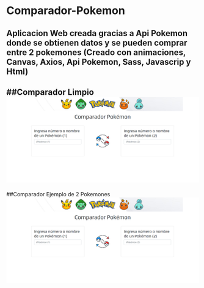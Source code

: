 # Comparador-Pokemon
Aplicacion Web creada gracias a Api Pokemon donde se obtienen datos y se pueden comprar entre 2 pokemones
(Creado con animaciones, Canvas, Axios, Api Pokemon, Sass, Javascrip y Html)
----
##Comparador Limpio
<img src="assets/img/BG-1.png">
----
##Comparador Ejemplo de 2 Pokemones
<img src="assets/img/BG-1.png">
